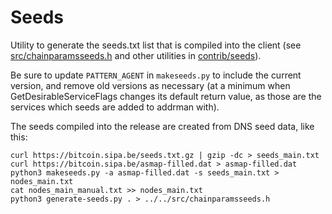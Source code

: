 # Seeds

Utility to generate the seeds.txt list that is compiled into the client
(see [src/chainparamsseeds.h](/src/chainparamsseeds.h) and other utilities in [contrib/seeds](/contrib/seeds)).

Be sure to update `PATTERN_AGENT` in `makeseeds.py` to include the current version,
and remove old versions as necessary (at a minimum when GetDesirableServiceFlags
changes its default return value, as those are the services which seeds are added
to addrman with).

The seeds compiled into the release are created from DNS seed data, like this:

    curl https://bitcoin.sipa.be/seeds.txt.gz | gzip -dc > seeds_main.txt
    curl https://bitcoin.sipa.be/asmap-filled.dat > asmap-filled.dat
    python3 makeseeds.py -a asmap-filled.dat -s seeds_main.txt > nodes_main.txt
    cat nodes_main_manual.txt >> nodes_main.txt
    python3 generate-seeds.py . > ../../src/chainparamsseeds.h
